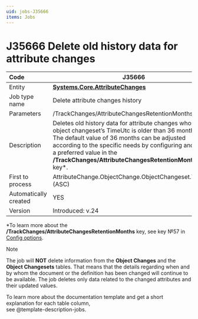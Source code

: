 ```yaml
---
uid: jobs-J35666
items: Jobs
---
```


# J35666 Delete old history data for attribute changes

| Code                  | J35666                                                       |
| :-------------------- | ------------------------------------------------------------ |
| Entity                | **[Systems.Core.AttributeChanges](xref:Systems.Core.AttributeChanges)** |
| Job type name         | Delete attribute changes history                             |
| Parameters            | /TrackChanges/AttributeChangesRetentionMonths key            |
| Description           | Deletes old history data for attribute changes whose object changeset’s TimeUtc is older than 36 months.<br> The default value of 36 months can be adjusted according to the specific needs by configuring and setting a preferred value in the **/TrackChanges/AttributeChangesRetentionMonths** key*. |
| First to process      | AttributeChange.ObjectChange.ObjectChangeset.TimeUtc (ASC)   |
| Automatically created | YES                                                          |
| Version               | Introduced: v.24                                             |

*To learn more about the **/TrackChanges/AttributeChangesRetentionMonths** key, see key №57 in [Config options](~/reference/config-options-reference.md).

> [!Note]
> 
> The job will **NOT** delete information from the **Object Changes** and the **Object Changesets** tables. That means that the details regarding when and by whom the document or the definition has been changed will continue to be available. The job deletes only data related to the changed attributes and their updated values.


To learn more about the documentation template and get a short explanation for each table column, <br> see @template-description-jobs.

